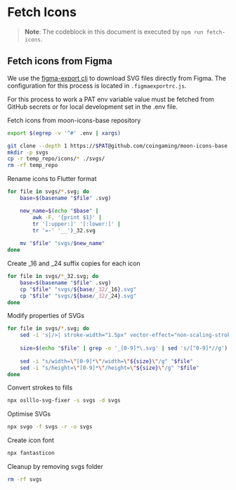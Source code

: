 # Fetch Icons

> **Note**: The codeblock in this document is executed by `npm run fetch-icons`.

## Fetch icons from Figma

We use the [figma-export cli](https://github.com/marcomontalbano/figma-export) to download
SVG files directly from Figma. The configuration for this process is located in
`.figmaexportrc.js`.

For this process to work a PAT env variable value must be fetched from GitHub secrets or 
for local development set in the .env file.

Fetch icons from moon-icons-base repository

```sh
export $(egrep -v '^#' .env | xargs)

git clone --depth 1 https://$PAT@github.com/coingaming/moon-icons-base.git temp_repo
mkdir -p svgs
cp -r temp_repo/icons/* ./svgs/
rm -rf temp_repo
```

Rename icons to Flutter format

```sh
for file in svgs/*.svg; do
    base=$(basename "$file" .svg)

    new_name=$(echo "$base" | 
        awk -F, '{print $1}' | 
        tr '[:upper:]' '[:lower:]' |
        tr '=-' '__')_32.svg
    
    mv "$file" "svgs/$new_name"
done
```

Create _16 and _24 suffix copies for each icon

```sh
for file in svgs/*_32.svg; do
    base=$(basename "$file" .svg)
    cp "$file" "svgs/${base/_32/_16}.svg"
    cp "$file" "svgs/${base/_32/_24}.svg"
done
```

Modify properties of SVGs

```sh
for file in svgs/*.svg; do
    sed -i 's|/>| stroke-width="1.5px" vector-effect="non-scaling-stroke"/>|' "$file"
              
    size=$(echo "$file" | grep -o '_[0-9]*\.svg' | sed 's/[^0-9]*//g')
    
    sed -i "s/width=\"[0-9]*\"/width=\"${size}\"/g" "$file"
    sed -i "s/height=\"[0-9]*\"/height=\"${size}\"/g" "$file"
done
```

Convert strokes to fills

```sh
npx oslllo-svg-fixer -s svgs -d svgs
```

Optimise SVGs

```sh
npx svgo -f svgs -r -o svgs
```

Create icon font

```sh
npx fantasticon
```

Cleanup by removing svgs folder

```sh
rm -rf svgs
```
